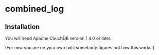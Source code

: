 combined_log
====================

## Installation

You will need Apache CouchDB version 1.4.0 or later.

(For now you are on your own until somebody figures out how this works.)
